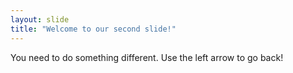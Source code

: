 ```yaml
---
layout: slide
title: "Welcome to our second slide!"
---
```

You need to do something different.
Use the left arrow to go back!
